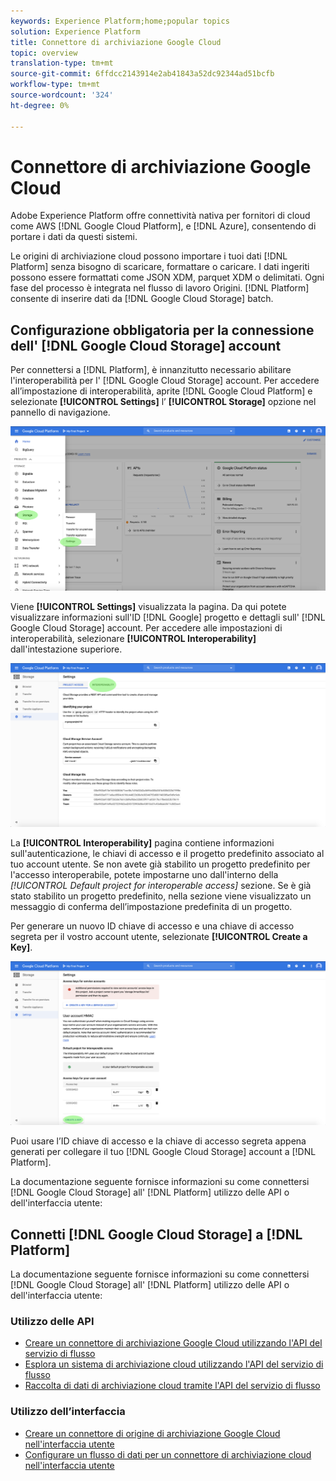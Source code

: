 ```yaml
---
keywords: Experience Platform;home;popular topics
solution: Experience Platform
title: Connettore di archiviazione Google Cloud
topic: overview
translation-type: tm+mt
source-git-commit: 6ffdcc2143914e2ab41843a52dc92344ad51bcfb
workflow-type: tm+mt
source-wordcount: '324'
ht-degree: 0%

---
```



# Connettore di archiviazione Google Cloud

 Adobe Experience Platform offre connettività nativa per fornitori di cloud come AWS [!DNL Google Cloud Platform], e [!DNL Azure], consentendo di portare i dati da questi sistemi.

Le origini di archiviazione cloud possono importare i tuoi dati [!DNL Platform] senza bisogno di scaricare, formattare o caricare. I dati ingeriti possono essere formattati come JSON XDM, parquet XDM o delimitati. Ogni fase del processo è integrata nel flusso di lavoro Origini. [!DNL Platform] consente di inserire dati da [!DNL Google Cloud Storage] batch.

## Configurazione obbligatoria per la connessione dell&#39; [!DNL Google Cloud Storage] account

Per connettersi a [!DNL Platform], è innanzitutto necessario abilitare l&#39;interoperabilità per l&#39; [!DNL Google Cloud Storage] account. Per accedere all’impostazione di interoperabilità, aprite [!DNL Google Cloud Platform] e selezionate **[!UICONTROL Settings]** l’ **[!UICONTROL Storage]** opzione nel pannello di navigazione.

![](../../images/tutorials/create/google-cloud-storage/nav.png)

Viene **[!UICONTROL Settings]** visualizzata la pagina. Da qui potete visualizzare informazioni sull&#39;ID [!DNL Google] progetto e dettagli sull&#39; [!DNL Google Cloud Storage] account. Per accedere alle impostazioni di interoperabilità, selezionare **[!UICONTROL Interoperability]** dall&#39;intestazione superiore.

![](../../images/tutorials/create/google-cloud-storage/project-access.png)

La **[!UICONTROL Interoperability]** pagina contiene informazioni sull&#39;autenticazione, le chiavi di accesso e il progetto predefinito associato al tuo account utente. Se non avete già stabilito un progetto predefinito per l&#39;accesso interoperabile, potete impostarne uno dall&#39;interno della *[!UICONTROL Default project for interoperable access]* sezione. Se è già stato stabilito un progetto predefinito, nella sezione viene visualizzato un messaggio di conferma dell’impostazione predefinita di un progetto.

Per generare un nuovo ID chiave di accesso e una chiave di accesso segreta per il vostro account utente, selezionate **[!UICONTROL Create a Key]**.

![](../../images/tutorials/create/google-cloud-storage/interoperability.png)

Puoi usare l’ID chiave di accesso e la chiave di accesso segreta appena generati per collegare il tuo [!DNL Google Cloud Storage] account a [!DNL Platform].

La documentazione seguente fornisce informazioni su come connettersi [!DNL Google Cloud Storage] all&#39; [!DNL Platform] utilizzo delle API o dell&#39;interfaccia utente:

## Connetti [!DNL Google Cloud Storage] a [!DNL Platform]

La documentazione seguente fornisce informazioni su come connettersi [!DNL Google Cloud Storage] all&#39; [!DNL Platform] utilizzo delle API o dell&#39;interfaccia utente:

### Utilizzo delle API

- [Creare un connettore di archiviazione Google Cloud utilizzando l&#39;API del servizio di flusso](../../tutorials/api/create/cloud-storage/google.md)
- [Esplora un sistema di archiviazione cloud utilizzando l&#39;API del servizio di flusso](../../tutorials/api/explore/cloud-storage.md)
- [Raccolta di dati di archiviazione cloud tramite l&#39;API del servizio di flusso](../../tutorials/api/collect/cloud-storage.md)

### Utilizzo dell’interfaccia

- [Creare un connettore di origine di archiviazione Google Cloud nell&#39;interfaccia utente](../../tutorials/ui/create/cloud-storage/google-cloud-storage.md)
- [Configurare un flusso di dati per un connettore di archiviazione cloud nell&#39;interfaccia utente](../../tutorials/ui/dataflow/batch/cloud-storage.md)
